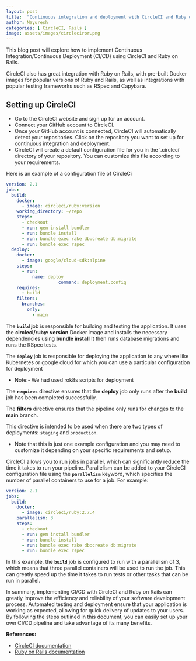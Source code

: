 ```yaml
---
layout: post
title:  "Continuous integration and deployment with CircleCI and Ruby on Rails"
author: Mayuresh
categories: [ CircleCI, Rails ]
image: assets/images/circleciror.png
---
```


This blog post will explore how to implement Continuous Integration/Continuous Deployment (CI/CD) using CircleCI and Ruby on Rails.

CircleCI also has great integration with Ruby on Rails, with pre-built Docker images for popular versions of Ruby and Rails, as well as integrations with popular testing frameworks such as RSpec and Capybara.

## Setting up CircleCI

- Go to the CircleCI website and sign up for an account.
- Connect your GitHub account to CircleCI.
- Once your GitHub account is connected, CircleCI will automatically detect your repositories. Click on the repository you want to set up for continuous integration and deployment.
- CircleCI will create a default configuration file for you in the '.circleci' directory of your repository. You can customize this file according to your requirements.

Here is an example of a configuration file of CircleCi

```yaml
version: 2.1
jobs:
  build:
    docker:
      - image: circleci/ruby:version
    working_directory: ~/repo
    steps:
      - checkout
      - run: gem install bundler
      - run: bundle install
      - run: bundle exec rake db:create db:migrate
      - run: bundle exec rspec
  deploy:
    docker:
      - image: google/cloud-sdk:alpine
    steps:
      - run:
          name: deploy
					command: deployment.config
    requires:
      - build
    filters:
      branches:
        only:
          - main
```

The **`build`  j**ob is responsible for building and testing the application. It uses the **circleci/ruby: version** Docker image and installs the necessary dependencies using **bundle install** It then runs database migrations and runs the RSpec tests.

The **`deploy`** job is responsible for deploying the application to any where like Kubernetes or google cloud for which you can use a particular configuration for deployment

- Note:- We had used rok8s scripts for deployment

The **`requires`** directive ensures that the **deploy** job only runs after the **build** job has been completed successfully. 

The **filters** directive ensures that the pipeline only runs for changes to the **main** branch.

This directive is intended to be used when there are two types of deployments: `staging` and `production`.

- Note that this is just one example configuration and you may need to customize it depending on your specific requirements and setup.

CircleCI allows you to run jobs in parallel, which can significantly reduce the time it takes to run your pipeline. Parallelism can be added to your CircleCI configuration file using the **`parallelism`**
 keyword, which specifies the number of parallel containers to use for a job. For example:

```yaml
version: 2.1
jobs:
  build:
    docker:
      - image: circleci/ruby:2.7.4
    parallelism: 3
    steps:
      - checkout
      - run: gem install bundler
      - run: bundle install
      - run: bundle exec rake db:create db:migrate
      - run: bundle exec rspec
```

In this example, the **`build`**
 job is configured to run with a parallelism of 3, which means that three parallel containers will be used to run the job. This can greatly speed up the time it takes to run tests or other tasks that can be run in parallel.

In summary, implementing CI/CD with CircleCI and Ruby on Rails can greatly improve the efficiency and reliability of your software development process. Automated testing and deployment ensure that your application is working as expected, allowing for quick delivery of updates to your users. By following the steps outlined in this document, you can easily set up your own CI/CD pipeline and take advantage of its many benefits.

**References:**

- [CircleCI documentation](https://circleci.com/docs/)
- [Ruby on Rails documentation](https://rubyonrails.org/)
